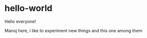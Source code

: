 # hello-world

Hello everyone!

Manoj here, i like to experiment new things and this one among them
